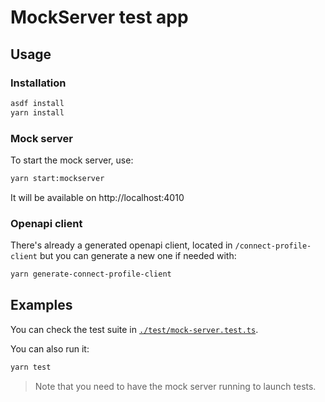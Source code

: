 # MockServer test app

## Usage

### Installation

```bash
asdf install
yarn install
```

### Mock server

To start the mock server, use:

```bash
yarn start:mockserver
```

It will be available on http://localhost:4010

### Openapi client

There's already a generated openapi client, located in `/connect-profile-client` but you can generate a new one if needed with:

```bash
yarn generate-connect-profile-client
```

## Examples

You can check the test suite in [`./test/mock-server.test.ts`](./test/mock-server.test.ts).

You can also run it:

```bash
yarn test
```
> Note that you need to have the mock server running to launch tests.
